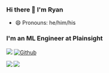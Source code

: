 ### Hi there 👋 I'm Ryan 
- 😄 Pronouns: he/him/his

### I'm an ML Engineer at Plainsight

![](https://visitor-badge.laobi.icu/badge?page_id=rmsmith251.rmsmith251)
[![Github](https://img.shields.io/github/followers/rmsmith251?label=Follow&style=social)](https://github.com/rmsmith251)


<div>
<a href="https://github-readme-stats.vercel.app/api/top-langs/?username=rmsmith251&theme=tokyonight">
  <img align="left" src="https://github-readme-stats.vercel.app/api/top-langs/?username=rmsmith251&count_private=true&show_icons=true&theme=tokyonight" />
</a>
<a href="https://github-readme-streak-stats.herokuapp.com/?user=rmsmith251&theme=tokyonight">
  <img align="left" src="https://github-readme-streak-stats.herokuapp.com/?user=rmsmith251&theme=tokyonight&count_private=true&show_icons=true&theme=tokyonight" />
</a>
</div>
<!-- ![Top Langs](https://github-readme-stats.vercel.app/api/top-langs/?username=rmsmith251&theme=tokyonight) -->
<!-- [![GitHub Streak](https://github-readme-streak-stats.herokuapp.com/?user=rmsmith251&theme=tokyonight)](https://git.io/streak-stats) -->
<!-- ![GitHub stats](https://github-readme-stats.vercel.app/api?username=rmsmith251&show_icons=true&theme=tokyonight) -->
